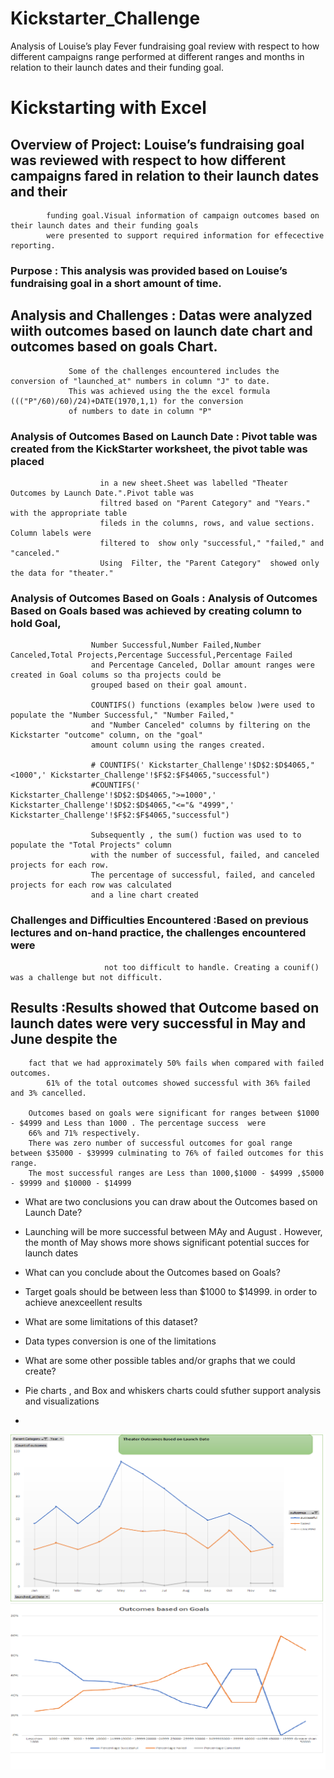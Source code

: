 # Kickstarter_Challenge
Analysis of Louise’s play Fever fundraising goal review with respect to how different campaigns range performed at different ranges and months in relation to their launch dates and their funding goal.
# Kickstarting with Excel

## Overview of Project: Louise’s fundraising goal was reviewed with respect to how different campaigns fared in relation to their launch dates and their 
			funding goal.Visual information of campaign outcomes based on their launch dates and their funding goals 
			were presented to support required information for effecective reporting.
			
### Purpose : 		This analysis was provided based on Louise’s fundraising goal in a short amount of time.
 
## Analysis and Challenges : Datas were analyzed wiith outcomes based on launch date chart and outcomes based on goals Chart.
			     Some of the challenges encountered includes the conversion of "launched_at" numbers in column "J" to date. 
			     This was achieved using the the excel formula ((("P"/60)/60)/24)+DATE(1970,1,1) for the conversion 
			     of numbers to date in column "P"

### Analysis of Outcomes Based on Launch Date : Pivot table was created from the KickStarter worksheet,  the pivot table was placed
						in a new sheet.Sheet was labelled "Theater Outcomes by Launch Date.".Pivot table was
						filtred based on "Parent Category" and "Years." with the appropriate table 
						fileds in the columns, rows, and value sections. Column labels were 
						filtered to  show only "successful," "failed," and "canceled."
						Using  Filter, the "Parent Category"  showed only the data for "theater." 

### Analysis of Outcomes Based on Goals : Analysis of  Outcomes Based on Goals based was achieved by creating column to hold Goal,
					  Number Successful,Number Failed,Number Canceled,Total Projects,Percentage Successful,Percentage Failed
					  and Percentage Canceled, Dollar amount ranges were created in Goal colums so tha projects could be 
					  grouped based on their goal amount. 

					  COUNTIFS() functions (examples below )were used to populate the "Number Successful," "Number Failed," 
					  and "Number Canceled" columns by filtering on the Kickstarter "outcome" column, on the "goal" 
					  amount column using the ranges created.

					  # COUNTIFS(' Kickstarter_Challenge'!$D$2:$D$4065,"<1000",' Kickstarter_Challenge'!$F$2:$F$4065,"successful")
					  #COUNTIFS(' Kickstarter_Challenge'!$D$2:$D$4065,">=1000",' Kickstarter_Challenge'!$D$2:$D$4065,"<="& "4999",' Kickstarter_Challenge'!$F$2:$F$4065,"successful")
					  
					  Subsequently , the sum() fuction was used to to populate the "Total Projects" column 
					  with the number of successful, failed, and canceled projects for each row. 
					  The percentage of successful, failed, and canceled projects for each row was calculated 
					  and a line chart created

### Challenges and Difficulties Encountered :Based on previous lectures and on-hand practice, the challenges encountered were
					     not too difficult to handle. Creating a counif() was a challenge but not difficult.

## Results :Results showed that Outcome based on launch dates were very successful in May and June despite the 
	    fact that we had approximately 50% fails when compared with failed outcomes.
            61% of the total outcomes showed successful with 36% failed and 3% cancelled.

	    Outcomes based on goals were significant for ranges between $1000 - $4999 and Less than 1000 . The percentage success  were
	    66% and 71% respectively.
	    There was zero number of successful outcomes for goal range between $35000 - $39999 culminating to 76% of failed outcomes for this range.
	    The most successful ranges are Less than 1000,$1000 - $4999 ,$5000 - $9999 and $10000 - $14999

- What are two conclusions you can draw about the Outcomes based on Launch Date? 
-	 Launching will be more successful between MAy and August . However, the month 
 	of May shows more shows significant potential succes for launch dates

- What can you conclude about the Outcomes based on Goals? 
- 	Target goals should be between less than $1000 to $14999. in order to achieve anexceellent results

- What are some limitations of this dataset? 
- 	Data types conversion is one of the limitations 

- What are some other possible tables and/or graphs that we could create? 
- 	Pie charts , and Box and whiskers charts could sfuther support analysis and visualizations
- 	
![Plot 1](https://github.com/Adegbenga1/Kickstarter_Challenge/blob/main/Theater%20Outcomes%20Lauch%20dates.png?raw=true)
![Plot 2](https://github.com/Adegbenga1/Kickstarter_Challenge/blob/main/Outcomes%20Vs%20Goals.png?raw=true)

